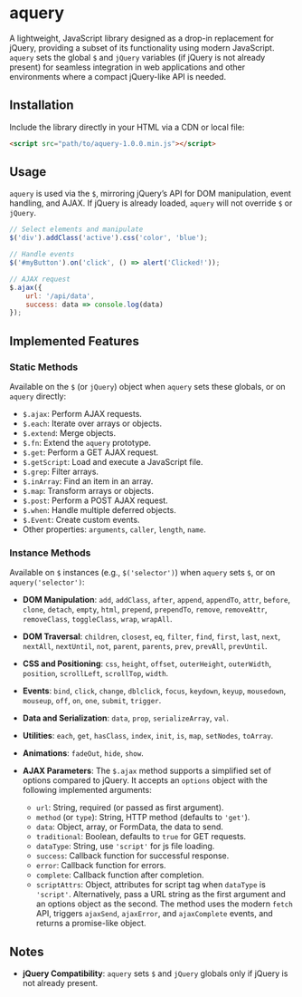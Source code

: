# aquery

A lightweight, JavaScript library designed as a drop-in replacement for jQuery, providing a subset of its functionality using modern JavaScript. `aquery` sets the global `$` and `jQuery` variables (if jQuery is not already present) for seamless integration in web applications and other environments where a compact jQuery-like API is needed.

## Installation

Include the library directly in your HTML via a CDN or local file:

```html
<script src="path/to/aquery-1.0.0.min.js"></script>
```

## Usage

`aquery` is used via the `$`, mirroring jQuery’s API for DOM manipulation, event handling, and AJAX. If jQuery is already loaded, `aquery` will not override `$` or `jQuery`.

```javascript
// Select elements and manipulate
$('div').addClass('active').css('color', 'blue');

// Handle events
$('#myButton').on('click', () => alert('Clicked!'));

// AJAX request
$.ajax({
    url: '/api/data',
    success: data => console.log(data)
});
```

## Implemented Features

### Static Methods
Available on the `$` (or `jQuery`) object when `aquery` sets these globals, or on `aquery` directly:

- `$.ajax`: Perform AJAX requests.
- `$.each`: Iterate over arrays or objects.
- `$.extend`: Merge objects.
- `$.fn`: Extend the `aquery` prototype.
- `$.get`: Perform a GET AJAX request.
- `$.getScript`: Load and execute a JavaScript file.
- `$.grep`: Filter arrays.
- `$.inArray`: Find an item in an array.
- `$.map`: Transform arrays or objects.
- `$.post`: Perform a POST AJAX request.
- `$.when`: Handle multiple deferred objects.
- `$.Event`: Create custom events.
- Other properties: `arguments`, `caller`, `length`, `name`.

### Instance Methods
Available on `$` instances (e.g., `$('selector')`) when `aquery` sets `$`, or on `aquery('selector')`:

- **DOM Manipulation**: `add`, `addClass`, `after`, `append`, `appendTo`, `attr`, `before`, `clone`, `detach`, `empty`, `html`, `prepend`, `prependTo`, `remove`, `removeAttr`, `removeClass`, `toggleClass`, `wrap`, `wrapAll`.
- **DOM Traversal**: `children`, `closest`, `eq`, `filter`, `find`, `first`, `last`, `next`, `nextAll`, `nextUntil`, `not`, `parent`, `parents`, `prev`, `prevAll`, `prevUntil`.
- **CSS and Positioning**: `css`, `height`, `offset`, `outerHeight`, `outerWidth`, `position`, `scrollLeft`, `scrollTop`, `width`.
- **Events**: `bind`, `click`, `change`, `dblclick`, `focus`, `keydown`, `keyup`, `mousedown`, `mouseup`, `off`, `on`, `one`, `submit`, `trigger`.
- **Data and Serialization**: `data`, `prop`, `serializeArray`, `val`.
- **Utilities**: `each`, `get`, `hasClass`, `index`, `init`, `is`, `map`, `setNodes`, `toArray`.
- **Animations**: `fadeOut`, `hide`, `show`.


- **AJAX Parameters**: The `$.ajax` method supports a simplified set of options compared to jQuery. It accepts an `options` object with the following implemented arguments:
  - `url`: String, required (or passed as first argument).
  - `method` (or `type`): String, HTTP method (defaults to `'get'`).
  - `data`: Object, array, or FormData, the data to send.
  - `traditional`: Boolean, defaults to `true` for GET requests.
  - `dataType`: String, use `'script'` for js file loading.  
  - `success`: Callback function for successful response.
  - `error`: Callback function for errors.
  - `complete`: Callback function after completion.
  - `scriptAttrs`: Object, attributes for script tag when `dataType` is `'script'`.
  Alternatively, pass a URL string as the first argument and an options object as the second. The method uses the modern `fetch` API, triggers `ajaxSend`, `ajaxError`, and `ajaxComplete` events, and returns a promise-like object.

## Notes

- **jQuery Compatibility**: `aquery` sets `$` and `jQuery` globals only if jQuery is not already present.
